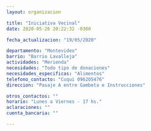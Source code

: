 ```yaml
---
layout: organizacion

title: "Iniciativa Vecinal"
date: 2020-05-26 20:22:32 -0300

fecha_actualizacion: "19/05/2020"

departamento: "Montevideo"
barrio: "Barrio Lavalleja"
actividades: "Merienda"
necesidades: "Todo tipo de donaciones"
necesidades_especificas: "Alimentos"
telefono_contacto: "Cuqui 096205476"
direccion: "Pasaje A entre Gambeta e Instrucciones"

otros_contactos: ""
horario: "Lunes a Viernes - 17 hs."
aclaraciones: ""
cuenta_bancaria: ""

---
```

